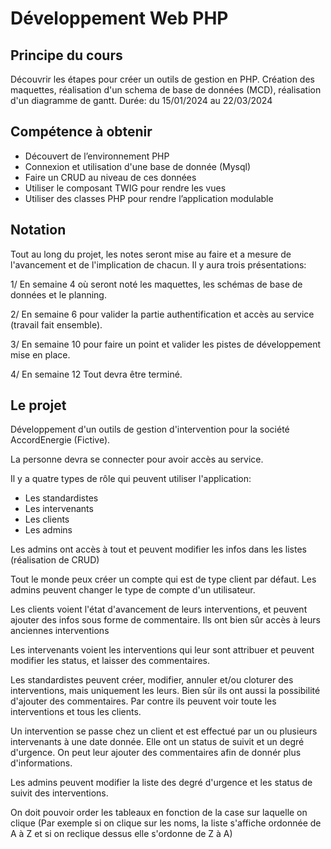 # Développement Web PHP

## Principe du cours

Découvrir les étapes pour créer un outils de gestion en PHP.
Création des maquettes, réalisation d'un schema de base de données (MCD), réalisation d'un diagramme de gantt.
Durée: du 15/01/2024  au 22/03/2024

## Compétence à obtenir

- Découvert de l’environnement PHP
- Connexion et utilisation d'une base de donnée (Mysql)
- Faire un CRUD au niveau de ces données
- Utiliser le composant TWIG pour rendre les vues
- Utiliser des classes PHP pour rendre l’application modulable

## Notation

Tout au long du projet, les notes seront mise au faire et a mesure de l'avancement et de l'implication de chacun. Il y aura trois présentations:

1/ En semaine 4 où seront noté les maquettes, les schémas de base de données et le planning.

2/ En semaine 6 pour valider la partie authentification et accès au service (travail fait ensemble).

3/ En semaine 10 pour faire un point et valider les pistes de développement mise en place.

4/ En semaine 12 Tout devra être terminé.

## Le projet

Développement d'un outils de gestion d'intervention pour la société AccordEnergie (Fictive).

La personne devra se connecter pour avoir accès au service.

Il y a quatre types de rôle qui peuvent utiliser l'application:
- Les standardistes
- Les intervenants
- Les clients
- Les admins

Les admins ont accès à tout et peuvent modifier les infos dans les listes (réalisation de CRUD)

Tout le monde peux créer un compte qui est de type client par défaut. Les admins peuvent changer le type de compte d'un utilisateur.

Les clients voient l'état d'avancement de leurs interventions, et peuvent ajouter des infos sous forme de commentaire. Ils ont bien sûr accès à leurs anciennes interventions

Les intervenants voient les interventions qui leur sont attribuer et peuvent modifier les status, et laisser des commentaires.

Les standardistes peuvent créer, modifier, annuler et/ou cloturer des interventions, mais uniquement les leurs. Bien sûr ils ont aussi la possibilité d'ajouter des commentaires. Par contre ils peuvent voir toute les interventions et tous les clients.

Un intervention se passe chez un client et est effectué par un ou plusieurs intervenants à une date donnée. Elle ont un status de suivit et un degré d'urgence. On peut leur ajouter des commentaires afin de donnér plus d'informations.

Les admins peuvent modifier la liste des degré d'urgence et les status de suivit des interventions.

On doit pouvoir order les tableaux en fonction de la case sur laquelle on clique (Par exemple si on clique sur les noms, la liste s'affiche ordonnée de A à Z et si on reclique dessus elle s'ordonne de Z à A)
